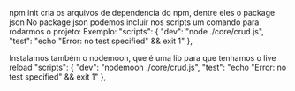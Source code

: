 npm init cria os arquivos de dependencia do npm, dentre eles o package json
    No package json podemos incluir nos scripts um comando para rodarmos o projeto:
    Exemplo: 
    "scripts": {
        "dev": "node ./core/crud.js",
        "test": "echo \"Error: no test specified\" && exit 1"
    },

Instalamos também o nodemoon, que é uma lib para que tenhamos o live reload
  "scripts": {
    "dev": "nodemoon ./core/crud.js",
    "test": "echo \"Error: no test specified\" && exit 1"
  },

  